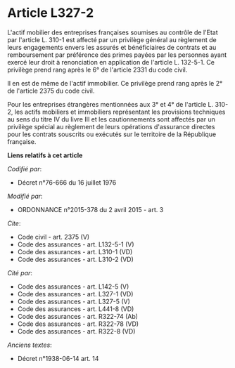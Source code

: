 # Article L327-2

L'actif mobilier des entreprises françaises soumises au contrôle de l'Etat par l'article L. 310-1 est affecté par un
privilège général au règlement de leurs engagements envers les assurés et bénéficiaires de contrats et au remboursement par
préférence des primes payées par les personnes ayant exercé leur droit à renonciation en application de l'article L. 132-5-1.
Ce privilège prend rang après le 6° de l'article 2331 du code civil. 

Il en est de même de l'actif immobilier. Ce privilège prend rang après le 2° de l'article 2375 du code civil. 

Pour les entreprises étrangères mentionnées aux 3° et 4° de l'article L. 310-2, les actifs mobiliers et immobiliers
représentant les provisions techniques au sens du titre IV du livre III et les cautionnements sont affectés par un privilège
spécial au règlement de leurs opérations d'assurance directes pour les contrats souscrits ou exécutés sur le territoire de la
République française.

**Liens relatifs à cet article**

_Codifié par_:

  - Décret n°76-666 du 16 juillet 1976

_Modifié par_:

  - ORDONNANCE n°2015-378 du 2 avril 2015 - art. 3

_Cite_:

  - Code civil - art. 2375 (V)
  - Code des assurances - art. L132-5-1 (V)
  - Code des assurances - art. L310-1 (VD)
  - Code des assurances - art. L310-2 (VD)

_Cité par_:

  - Code des assurances - art. L142-5 (V)
  - Code des assurances - art. L327-1 (VD)
  - Code des assurances - art. L327-5 (V)
  - Code des assurances - art. L441-8 (VD)
  - Code des assurances - art. R322-74 (Ab)
  - Code des assurances - art. R322-78 (VD)
  - Code des assurances - art. R322-8 (VD)

_Anciens textes_:

  - Décret n°1938-06-14 art. 14
